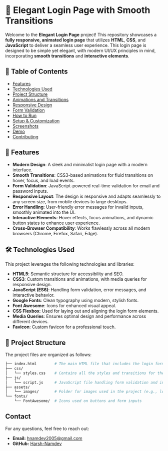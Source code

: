 # 🔐 Elegant Login Page with Smooth Transitions

Welcome to the **Elegant Login Page** project! This repository showcases a **fully responsive, animated login page** that utilizes **HTML**, **CSS**, and **JavaScript** to deliver a seamless user experience. This login page is designed to be simple yet elegant, with modern UI/UX principles in mind, incorporating **smooth transitions** and **interactive elements**.

## 📝 Table of Contents

- [Features](#-features)
- [Technologies Used](#%EF%B8%8F-technologies-used)
- [Project Structure](#-project-structure)
- [Animations and Transitions](#-animations-and-transitions)
- [Responsive Design](#-responsive-design)
- [Form Validation](#-form-validation)
- [How to Run](#-how-to-run)
- [Setup & Customization](#-setup--customization)
- [Screenshots](#-screenshots)
- [Demo](#-demo)
- [Contributing](#-contributing)

## 🌟 Features

- **Modern Design**: A sleek and minimalist login page with a modern interface.
- **Smooth Transitions**: CSS3-based animations for fluid transitions on hover, focus, and load events.
- **Form Validation**: JavaScript-powered real-time validation for email and password inputs.
- **Responsive Layout**: The design is responsive and adapts seamlessly to any screen size, from mobile devices to large desktops.
- **Error Handling**: User-friendly error messages for invalid inputs, smoothly animated into the UI.
- **Interactive Elements**: Hover effects, focus animations, and dynamic button states to enhance user experience.
- **Cross-Browser Compatibility**: Works flawlessly across all modern browsers (Chrome, Firefox, Safari, Edge).

## 🛠️ Technologies Used

This project leverages the following technologies and libraries:

- **HTML5**: Semantic structure for accessibility and SEO.
- **CSS3**: Custom transitions and animations, with media queries for responsive design.
- **JavaScript (ES6)**: Handling form validation, error messages, and interactive behavior.
- **Google Fonts**: Clean typography using modern, stylish fonts.
- **Font Awesome**: Icons for enhanced visual appeal.
- **CSS Flexbox**: Used for laying out and aligning the login form elements.
- **Media Queries**: Ensures optimal design and performance across different devices.
- **Favicon**: Custom favicon for a professional touch.

## 📁 Project Structure

The project files are organized as follows:

```bash
├── index.html        # The main HTML file that includes the login form structure
├── css/
│   └── styles.css    # Contains all the styles and transitions for the page
├── js/
│   └── script.js     # JavaScript file handling form validation and interactions
├── assets/
│   └── images/       # Folder for images used in the project (e.g., logos, backgrounds)
└── fonts/
    └── FontAwesome/  # Icons used on buttons and form inputs
```



## **Contact**

For any questions, feel free to reach out:

- **Email:** hnamdev2005@gmail.com 
- **GitHub:** [Harsh-Namdev](https://github.com/harshnamd)
